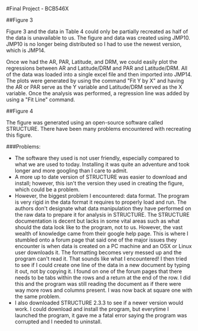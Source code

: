 #Final Project - BCB546X

##Figure 3

Figure 3 and the data in Table 4 could only be partially recreated as half of the data is unavailable to us. The figure and data was created using JMP10. JMP10 is no longer being distributed so I had to use the newest version, which is JMP14. 

Once we had the AR, PAR, Latitude, and DRM, we could easily plot the regressions between AR and Latitude/DRM and PAR and Latitude/DRM. All of the data was loaded into a single excel file and then imported into JMP14. The plots were generated by using the command "Fit Y by X" and having the AR or PAR serve as the Y variable and Latitude/DRM served as the X variable. Once the analysis was performed, a regression line was added by using a "Fit Line" command.


##Figure 4

The figure was generated using an open-source software called STRUCTURE. There have been many problems encountered with recreating this figure. 

###Problems:
- The software they used is not user friendly, especially compared to what we are used to today. Installing it was quite an adventure and took longer and more googling than I care to admit.
- A more up to date version of STRUCTURE was easier to download and install; however, this isn't the version they used in creating the figure, which could be a problem.
- However, the biggest problem I encountered: data format. The program is very rigid in the data format it requires to properly load and run. The authors don't designate what data manipulation they have performed on the raw data to prepare it for analysis in STRUCTURE. 
The STRUCTURE documentation is decent but lacks in some vital areas such as what should the data look like to the program, not to us. However, the vast wealth of knowledge came from their google help page. This is where I stumbled onto a forum page that said one of the major issues they encounter is when data is created on a PC machine and an OSX or Linux user downloads it. The formatting becomes very messed up and the program can't read it. That sounds like what I encountered! I then tried to see if I could create one line of the data in a new document by typing it out, not by copying it. I found on one of the forum pages that there needs to be tabs within the rows and a return at the end of the row. I did this and the program was still reading the document as if there were way more rows and columns present. I was now back at square one with the same problem. 
- I also downloaded STRUCTURE 2.3.3 to see if a newer version would work. I could download and install the program, but everytime I launched the program, it gave me a fatal error saying the program was corrupted and I needed to uninstall.